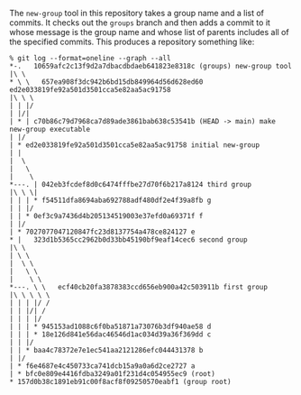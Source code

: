 The `new-group` tool in this repository takes a group name and a list of commits.  It checks out the `groups`
branch and then adds a commit to it whose message is the group name and whose list of parents includes all of
the specified commits. This produces a repository something like:

```
% git log --format=oneline --graph --all
*-.   10659afc2c13f9d2a7dbacdbdaeb641823e8318c (groups) new-group tool
|\ \
* \ \   657ea908f3dc942b6bd15db849964d56d628ed60 ed2e033819fe92a501d3501cca5e82aa5ac91758
|\ \ \
| | |/
| |/|
| * | c70b86c79d7968ca7d89ade3861bab638c53541b (HEAD -> main) make new-group executable
| |/
| * ed2e033819fe92a501d3501cca5e82aa5ac91758 initial new-group
| |
|  \
|   \
|    \
*---. | 042eb3fcdef8d0c6474fffbe27d70f6b217a8124 third group
|\ \ \|
| | | * f54511dfa8694aba692788adf480df2e4f39a8fb g
| | |/
| | * 0ef3c9a7436d4b205134519003e37efd0a69371f f
| |/
| * 7027077047120847fc23d8137754a478ce824127 e
* |   323d1b5365cc2962b0d33bb45190bf9eaf14cec6 second group
|\ \
| \ \
|  \ \
|   \ \
|    \ \
*---. \ \   ecf40cb20fa3878383ccd656eb900a42c503911b first group
|\ \ \ \ \
| | | |/ /
| | |/| /
| | | |/
| | | * 945153ad1088c6f0ba51871a73076b3df940ae58 d
| | | * 18e126d841e56dac46546d1ac034d39a36f369dd c
| | |/
| | * baa4c78372e7e1ec541aa2121286efc044431378 b
| |/
| * f6e4687e4c450733ca741dcb15a9a0a6d2ce2727 a
| * bfc0e809e4416fdba3249a01f231d4c054955ec9 (root)
* 157d0b38c1891eb91c00f8acf8f09250570eabf1 (group root)
```
